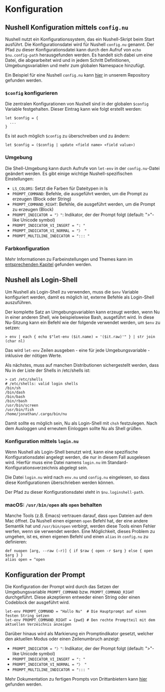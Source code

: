 # Konfiguration

## Nushell Konfiguration mittels `config.nu`

Nushell nutzt ein Konfigurationssystem, das ein Nushell-Skript beim Start ausführt. Die Konfigurationsdatei wird für Nushell `config.nu` genannt. Der Pfad zu dieser Konfigurationsdatei kann durch den Aufruf von `echo $nu.config-path` herausgefunden werden. Es handelt sich dabei um eine Datei, die abgearbeitet wird und in jedem Schritt Definitionen, Umgebungsvariablen und mehr zum globalen Namespace hinzufügt.

Ein Beispiel für eine Nushell `config.nu` kann [hier](https://github.com/nushell/nushell/blob/main/crates/nu-utils/src/sample_config/default_config.nu) in unserem Repository gefunden werden.

### `$config` konfigurieren

Die zentralen Konfigurationen von Nushell sind in der globalen `$config` Variable festgehalten. Dieser Eintrag kann wie folgt erstellt werden:

```
let $config = {
  ...
}
```

Es ist auch möglich `$config` zu überschreiben und zu ändern:

```
let $config = ($config | update <field name> <field value>)
```

### Umgebung

Die Shell-Umgebung kann durch Aufrufe von `let-env` in der `config.nu`-Datei geändert werden. Es gibt einige wichtige Nushell-spezifischen Einstellungen:

- `LS_COLORS`: Setzt die Farben für Dateitypen in ls
- `PROMPT_COMMAND`: Befehle, die ausgeführt werden, um die Prompt zu erzeugen (Block oder String)
- `PROMPT_COMMAND_RIGHT`: Befehle, die ausgeführt werden, um die Prompt zu erzeugen (Block)
- `PROMPT_INDICATOR = "〉"`: Indikator, der der Prompt folgt (default: ">"-like Unicode symbol)
- `PROMPT_INDICATOR_VI_INSERT = ": "`
- `PROMPT_INDICATOR_VI_NORMAL = "〉 "`
- `PROMPT_MULTILINE_INDICATOR = "::: "`

### Farbkonfiguration

Mehr Informationen zu Farbeinstellungen und Themes kann im [entsprechenden Kapitel](/book/coloring_and_theming.md) gefunden werden.

## Nushell als Login-Shell

Um Nushell als Login-Shell zu verwenden, muss die `$env` Variable konfiguriert werden, damit es möglich ist, externe Befehle als Login-Shell auszuführen.

Der komplette Satz an Umgebungsvariablen kann erzeugt werden, wenn Nu in einer anderen Shell, wie beispielsweise Bash, ausgeführt wird. In diese Nu-Sitzung kann ein Befehl wie der folgende verwendet werden, um `$env` zu setzen:

```
> env | each { echo $"let-env ($it.name) = '($it.raw)'" } | str join (char nl)
```

Das wird `let-env` Zeilen ausgeben - eine für jede Umgebungsvariable - inklusive der nötigen Werte.

Als nächstes, muss auf manchen Distributionen sichergestellt werden, dass Nu in der Liste der Shells in /etc/shells ist:

```
> cat /etc/shells
# /etc/shells: valid login shells
/bin/sh
/bin/dash
/bin/bash
/bin/rbash
/usr/bin/screen
/usr/bin/fish
/home/jonathan/.cargo/bin/nu
```

Damit sollte es möglich sein, Nu als Login-Shell mit `chsh` festzulegen. Nach dem Ausloggen und erneutem Einloggen sollte Nu als Shell grüßen.

### Konfiguration mittels `login.nu`

Wenn Nushell als Login-Shell benutzt wird, kann eine spezifische Konfigurationsdatei angelegt werden, die nur in diesem Fall ausgelesen wird. Hierfür muss eine Datei namens `login.nu` im Standard-Konfigurationsverzeichnis abgelegt sein.

Die Datei `login.nu` wird nach `env.nu` und `config.nu` eingelesen, so dass diese Konfigurationen überschrieben werden können.

Der Pfad zu dieser Konfigurationsdatei steht in `$nu.loginshell-path`.

### macOS: `/usr/bin/open` als `open` behalten

Manche Tools (z.B. Emacs) vertrauen darauf, dass `open` Dateien auf dem Mac öffnet.
Da Nushell einen eigenen `open` Befehl hat, der eine andere Semantik hat und `/usr/bin/open` verbirgt, werden diese Tools einen Fehler werfen, wenn sie verwendet werden.
Eine Möglichkeit, dieses Problem zu umgehen, ist es, einen eigenen Befehl und einen `alias` in `config.nu` zu definieren:

```
def nuopen [arg, --raw (-r)] { if $raw { open -r $arg } else { open $arg } }
alias open = ^open
```

## Konfiguration der Prompt

Die Konfiguration der Prompt wird durch das Setzen der Umgebungsvariable `PROMPT_COMMAND` bzw. `PROMPT_COMMAND_RIGHT` durchgeführt.
Diese akzeptieren entweder einen String oder einen Codeblock der ausgeführt wird.

```
let-env PROMPT_COMMAND = "Hallo Nu"  # Die Hauptprompt auf einen festen String setzen
let-env PROMPT_COMMAND_RIGHT = {pwd} # Den rechte Promptteil mit dem aktuellen Verzeichnis anzeigen
```

Darüber hinaus wird als Markierung ein Promptindikator gesetzt, welcher den aktuellen Modus oder einen Zeilenumbruch anzeigt:

- `PROMPT_INDICATOR = "〉"`: Indikator, der der Prompt folgt (default: ">"-like Unicode symbol)
- `PROMPT_INDICATOR_VI_INSERT = ": "`
- `PROMPT_INDICATOR_VI_NORMAL = "〉 "`
- `PROMPT_MULTILINE_INDICATOR = "::: "`

Mehr Dokumentation zu fertigen Prompts von Drittanbietern kann [hier](3rdpartyprompts.md) gefunden werden.
